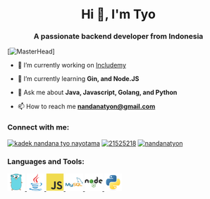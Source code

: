 <h1 align="center">Hi 👋, I'm Tyo</h1>
<h3 align="center">A passionate backend developer from Indonesia</h3>

[![MasterHead](https://media.giphy.com/media/v1.Y2lkPTc5MGI3NjExYzdrZGtrcjc3cDljbXBta3V2ZzVia2g1d2l4Mmtuc3I0ZDkwNGk0YyZlcD12MV9naWZzX3NlYXJjaCZjdD1n/VbnUQpnihPSIgIXuZv/giphy.gif)]

- 🔭 I’m currently working on [Includemy](https://github.com/nandanatyo/INCLUDEMY)

- 🌱 I’m currently learning **Gin, and Node.JS**

- 💬 Ask me about **Java, Javascript, Golang, and Python**

- 📫 How to reach me **nandanatyon@gmail.com**


<h3 align="left">Connect with me:</h3>
<p align="left">
<a href="https://linkedin.com/in/kadek nandana tyo nayotama" target="blank"><img align="center" src="https://raw.githubusercontent.com/rahuldkjain/github-profile-readme-generator/master/src/images/icons/Social/linked-in-alt.svg" alt="kadek nandana tyo nayotama" height="30" width="40" /></a>
<a href="https://stackoverflow.com/users/21525218" target="blank"><img align="center" src="https://raw.githubusercontent.com/rahuldkjain/github-profile-readme-generator/master/src/images/icons/Social/stack-overflow.svg" alt="21525218" height="30" width="40" /></a>
<a href="https://instagram.com/nandanatyon" target="blank"><img align="center" src="https://raw.githubusercontent.com/rahuldkjain/github-profile-readme-generator/master/src/images/icons/Social/instagram.svg" alt="nandanatyon" height="30" width="40" /></a>
</p>

<h3 align="left">Languages and Tools:</h3>
<p align="left"> <a href="https://golang.org" target="_blank" rel="noreferrer"> <img src="https://raw.githubusercontent.com/devicons/devicon/master/icons/go/go-original.svg" alt="go" width="40" height="40"/> </a> <a href="https://www.java.com" target="_blank" rel="noreferrer"> <img src="https://raw.githubusercontent.com/devicons/devicon/master/icons/java/java-original.svg" alt="java" width="40" height="40"/> </a> <a href="https://developer.mozilla.org/en-US/docs/Web/JavaScript" target="_blank" rel="noreferrer"> <img src="https://raw.githubusercontent.com/devicons/devicon/master/icons/javascript/javascript-original.svg" alt="javascript" width="40" height="40"/> </a> <a href="https://www.mysql.com/" target="_blank" rel="noreferrer"> <img src="https://raw.githubusercontent.com/devicons/devicon/master/icons/mysql/mysql-original-wordmark.svg" alt="mysql" width="40" height="40"/> </a> <a href="https://nodejs.org" target="_blank" rel="noreferrer"> <img src="https://raw.githubusercontent.com/devicons/devicon/master/icons/nodejs/nodejs-original-wordmark.svg" alt="nodejs" width="40" height="40"/> </a> <a href="https://www.python.org" target="_blank" rel="noreferrer"> <img src="https://raw.githubusercontent.com/devicons/devicon/master/icons/python/python-original.svg" alt="python" width="40" height="40"/> </a> </p>

